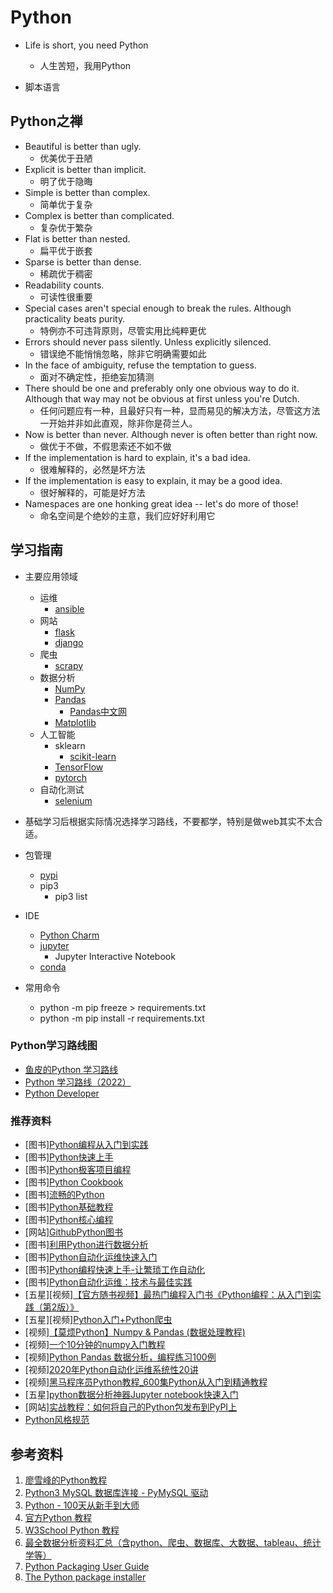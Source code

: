 # Python

* Life is short, you need Python
  * 人生苦短，我用Python

* 脚本语言

## Python之禅

* Beautiful is better than ugly.
  * 优美优于丑陋
* Explicit is better than implicit.
  * 明了优于隐晦
* Simple is better than complex.
  * 简单优于复杂
* Complex is better than complicated.
  * 复杂优于繁杂
* Flat is better than nested.
  * 扁平优于嵌套
* Sparse is better than dense.
  * 稀疏优于稠密
* Readability counts.
  * 可读性很重要
* Special cases aren't special enough to break the rules. Although practicality beats purity.
  * 特例亦不可违背原则，尽管实用比纯粹更优
* Errors should never pass silently. Unless explicitly silenced.
  * 错误绝不能悄悄忽略，除非它明确需要如此
* In the face of ambiguity, refuse the temptation to guess.
  * 面对不确定性，拒绝妄加猜测
* There should be one and preferably only one obvious way to do it. Although that way may not be obvious at first unless you're Dutch.
  * 任何问题应有一种，且最好只有一种，显而易见的解决方法，尽管这方法一开始并非如此直观，除非你是荷兰人。
* Now is better than never. Although never is often better than right now.
  * 做优于不做，不假思索还不如不做
* If the implementation is hard to explain, it's a bad idea.
  * 很难解释的，必然是坏方法
* If the implementation is easy to explain, it may be a good idea.
  * 很好解释的，可能是好方法
* Namespaces are one honking great idea -- let's do more of those!
  * 命名空间是个绝妙的主意，我们应好好利用它

## 学习指南

* 主要应用领域
  * 运维
    * [ansible](https://github.com/ansible/ansible)
  * 网站
    * [flask](https://github.com/pallets/flask)
    * [django](https://github.com/django/django)
  * 爬虫
    * [scrapy](https://github.com/scrapy/scrapy)
  * 数据分析
    * [NumPy](https://github.com/numpy/numpy)
    * [Pandas](https://github.com/pandas-dev/pandas)
      * [Pandas中文网](https://www.pypandas.cn/intro/)
    * [Matplotlib](https://github.com/matplotlib/matplotlib)
  * 人工智能
    * sklearn
      * [scikit-learn](https://github.com/scikit-learn/scikit-learn)
    * [TensorFlow](https://github.com/tensorflow/tensorflow)
    * [pytorch](https://github.com/pytorch/pytorch)
  * 自动化测试
    * [selenium](https://github.com/SeleniumHQ/selenium)

* 基础学习后根据实际情况选择学习路线，不要都学，特别是做web其实不太合适。

* 包管理
  * [pypi](https://pypi.org/)
  * pip3
    * pip3 list

* IDE
  * [Python Charm](https://www.jetbrains.com/pycharm/)
  * [jupyter](https://github.com/jupyter/notebook)
    * Jupyter Interactive Notebook
  * [conda](https://github.com/conda/conda)

* 常用命令
  * python -m pip freeze > requirements.txt
  * python -m pip install -r requirements.txt

### Python学习路线图

* [鱼皮的Python 学习路线](https://github.com/liyupi/code-roadmap/blob/main/docs/roadmap/Python%E5%AD%A6%E4%B9%A0%E8%B7%AF%E7%BA%BF.md)
* [Python 学习路线（2022）](https://juejin.cn/post/7072729287161282574)
* [Python Developer](https://roadmap.sh/python)

### 推荐资料

* [图书][Python编程从入门到实践](http://product.dangdang.com/29301947.html)
* [图书][Python快速上手](http://product.dangdang.com/29301947.html)
* [图书][Python极客项目编程](http://product.dangdang.com/29301947.html)
* [图书][Python Cookbook](http://product.dangdang.com/23690527.html)
* [图书][流畅的Python](http://product.dangdang.com/25071121.html)
* [图书][Python基础教程](http://product.dangdang.com/25218035.html)
* [图书][Python核心编程](http://product.dangdang.com/23961748.html)
* [网站][GithubPython图书](https://github.com/weaiken/ebook/tree/master/01_programming/python)
* [图书][利用Python进行数据分析](http://product.dangdang.com/25312917.html)
* [图书][Python自动化运维快速入门](http://product.dangdang.com/29235467.html)
* [图书][Python编程快速上手-让繁琐工作自动化](http://product.dangdang.com/29206214.html)
* [图书][Python自动化运维：技术与最佳实践](http://search.dangdang.com/?key=Python%D7%D4%B6%AF%BB%AF%D4%CB%CE%AC%A3%BA%BC%BC%CA%F5%D3%EB%D7%EE%BC%D1%CA%B5%BC%F9&act=input)
* [五星][视频][【官方随书视频】最热门编程入门书《Python编程：从入门到实践（第2版）》](https://www.bilibili.com/video/BV1Sd4y1a7Us)
* [五星][视频][Python入门+Python爬虫](https://www.bilibili.com/video/BV12E411A7ZQ)
* [视频][【莫烦Python】Numpy & Pandas (数据处理教程)](https://www.bilibili.com/video/BV1Ex411L7oT/)
* [视频][一个10分钟的numpy入门教程](https://www.bilibili.com/video/BV1rY4y1G7QK/)
* [视频][Python Pandas 数据分析，编程练习100例](https://www.bilibili.com/video/BV1Nq4y1Z7Q8/)
* [视频][2020年Python自动化运维系统性20讲](https://www.bilibili.com/video/BV1J7411j7JN)
* [视频][黑马程序员Python教程_600集Python从入门到精通教程](https://www.bilibili.com/video/BV1ex411x7Em)
* [五星][python数据分析神器Jupyter notebook快速入门](https://www.bilibili.com/video/BV1Q4411H7fJ/)
* [网站][实战教程：如何将自己的Python包发布到PyPI上](https://developer.aliyun.com/article/936284)
* [Python风格规范](https://github.com/zh-google-styleguide/zh-google-styleguide/blob/master/google-python-styleguide/python_style_rules.rst)

## 参考资料

1. [廖雪峰的Python教程](https://www.liaoxuefeng.com/wiki/1016959663602400)
2. [Python3 MySQL 数据库连接 - PyMySQL 驱动](https://www.runoob.com/python3/python3-mysql.html)
3. [Python - 100天从新手到大师](https://github.com/jackfrued/Python-100-Days)
4. [官方Python 教程](https://docs.python.org/zh-cn/3/tutorial/index.html)
5. [W3School Python 教程](https://www.w3school.com.cn/python/index.asp)
6. [最全数据分析资料汇总（含python、爬虫、数据库、大数据、tableau、统计学等）](https://zhuanlan.zhihu.com/p/69869004)
7. [Python Packaging User Guide](https://packaging.python.org/en/latest/)
8. [The Python package installer](https://github.com/pypa/pip)
